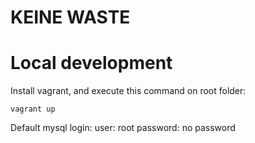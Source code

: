 # KEINE WASTE

# Local development

Install vagrant, and execute this command on root folder:


```
vagrant up
```

Default mysql login:
user: root
password: no password

